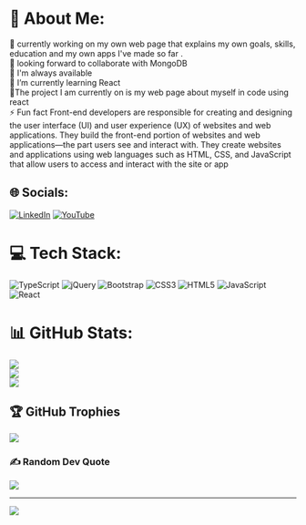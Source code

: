 # 💫 About Me:
🔭  currently working on my own web page  that explains my own goals, skills, education and my own apps I've made so far .<br>👯 looking forward to collaborate with MongoDB<br>🤝 I'm always available <br>🌱 I’m currently learning  React<br>💬The  project I am currently on is my web page about myself in code using react <br>⚡ Fun fact Front-end developers are responsible for creating and designing the user interface (UI) and user experience (UX) of websites and web applications. They build the front-end portion of websites and web applications—the part users see and interact with. They create websites and applications using web languages such as HTML, CSS, and JavaScript that allow users to access and interact with the site or app


## 🌐 Socials:
[![LinkedIn](https://img.shields.io/badge/LinkedIn-%230077B5.svg?logo=linkedin&logoColor=white)](https://linkedin.com/in/https://www.linkedin.com/in/jonatan-reyes-b90b14264/) [![YouTube](https://img.shields.io/badge/YouTube-%23FF0000.svg?logo=YouTube&logoColor=white)](https://youtube.com/@https://www.youtube.com/channel/UCO4qQJrVgW2qS02-qOWWQmA) 

# 💻 Tech Stack:
![TypeScript](https://img.shields.io/badge/typescript-%23007ACC.svg?style=for-the-badge&logo=typescript&logoColor=white) ![jQuery](https://img.shields.io/badge/jquery-%230769AD.svg?style=for-the-badge&logo=jquery&logoColor=white) ![Bootstrap](https://img.shields.io/badge/bootstrap-%23563D7C.svg?style=for-the-badge&logo=bootstrap&logoColor=white) ![CSS3](https://img.shields.io/badge/css3-%231572B6.svg?style=for-the-badge&logo=css3&logoColor=white) ![HTML5](https://img.shields.io/badge/html5-%23E34F26.svg?style=for-the-badge&logo=html5&logoColor=white) ![JavaScript](https://img.shields.io/badge/javascript-%23323330.svg?style=for-the-badge&logo=javascript&logoColor=%23F7DF1E) ![React](https://img.shields.io/badge/react-%2320232a.svg?style=for-the-badge&logo=react&logoColor=%2361DAFB)
# 📊 GitHub Stats:
![](https://github-readme-stats.vercel.app/api?username=Johnsaitama&theme=gruvbox&hide_border=false&include_all_commits=false&count_private=false)<br/>
![](https://github-readme-streak-stats.herokuapp.com/?user=Johnsaitama&theme=gruvbox&hide_border=false)<br/>
![](https://github-readme-stats.vercel.app/api/top-langs/?username=Johnsaitama&theme=gruvbox&hide_border=false&include_all_commits=false&count_private=false&layout=compact)

## 🏆 GitHub Trophies
![](https://github-profile-trophy.vercel.app/?username=Johnsaitama&theme=matrix&no-frame=false&no-bg=true&margin-w=4)

### ✍️ Random Dev Quote
![](https://quotes-github-readme.vercel.app/api?type=horizontal&theme=merko)

---
[![](https://visitcount.itsvg.in/api?id=Johnsaitama&icon=0&color=0)](https://visitcount.itsvg.in)

<!-- Proudly created with GPRM ( https://gprm.itsvg.in ) -->
